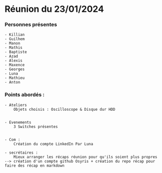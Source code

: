 # Réunion du 23/01/2024

### Personnes présentes
	- Killian
	- Guilhem
	- Manon
	- Mathis
	- Baptiste
	- Azad
	- Alexis
	- Maxence
	- Georges
	- Luna
	- Mathieu
	- Anton

### Points abordés :


	- Ateliers
		Objets choisis : Oscilloscope & Disque dur HDD


	- Evenements
		3 Switches présentes


	- Com :
		Création du compte LinkedIn Par Luna

	- secrétaires :
		Mieux arranger les récaps réunion pour qu'ils soient plus propres --> création d'un compte github Osyris + création du repo récap pour faire des récap en markdown